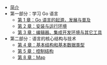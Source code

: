 * [简介](/)
* 第一部分：学习 Go 语言
  * [第 1 章：Go 语言的起源，发展与普及](01/)
  * [第 2 章：安装与运行环境](02/)
  * [第 3 章：编辑器、集成开发环境与其它工具](03/)
* 第二部分：语言的核心结构与技术
  * [第 4 章：基本结构和基本数据类型](04/)
  * [第 5 章：控制结构](05/)
  * [第 8 章：Map](08/)